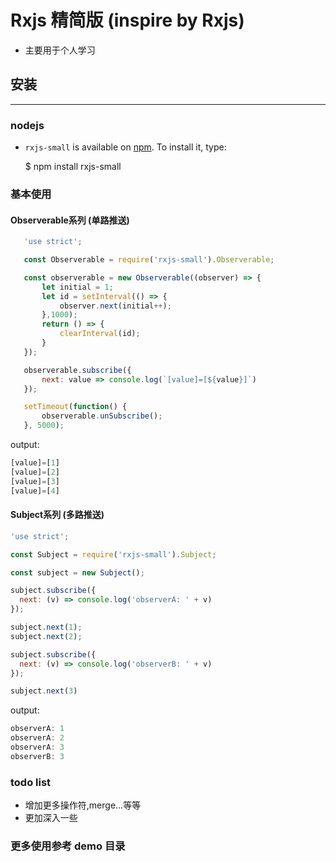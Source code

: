 # Rxjs 精简版 (inspire by Rxjs)
 - 主要用于个人学习


## 安装
***
### nodejs
- `rxjs-small`  is available on [npm](http://npmjs.org). To install it, type:

    $ npm install rxjs-small

###  基本使用

#### Observerable系列 (单路推送)

 ```js
    'use strict';

    const Observerable = require('rxjs-small').Observerable;

    const observerable = new Observerable((observer) => {
        let initial = 1;
        let id = setInterval(() => {
            observer.next(initial++);
        },1000);
        return () => {
            clearInterval(id);
        }
    });

    observerable.subscribe({
        next: value => console.log(`[value]=[${value}]`)
    });

    setTimeout(function() {
        observerable.unSubscribe();
    }, 5000);
 ```

 output:
```js
[value]=[1]
[value]=[2]
[value]=[3]
[value]=[4]
```


#### Subject系列 (多路推送)
```js
'use strict';

const Subject = require('rxjs-small').Subject;

const subject = new Subject();

subject.subscribe({
  next: (v) => console.log('observerA: ' + v)
});

subject.next(1);
subject.next(2);

subject.subscribe({
  next: (v) => console.log('observerB: ' + v)
});

subject.next(3)
```
output:

```js
observerA: 1
observerA: 2
observerA: 3
observerB: 3
```



### todo list
-  增加更多操作符,merge...等等
-  更加深入一些
### 更多使用参考 demo 目录 